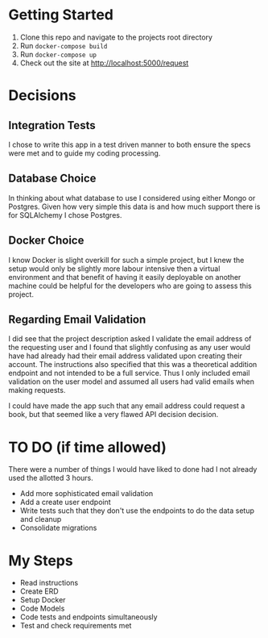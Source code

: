 # Getting Started

1.  Clone this repo and navigate to the projects root directory 
2.  Run `docker-compose build`
3.  Run `docker-compose up`
4.  Check out the site at [http://localhost:5000/request](http://localhost:5000/request)

# Decisions

## Integration Tests

I chose to write this app in a test driven manner to both ensure the specs were met and to guide my coding processing.

## Database Choice

In thinking about what database to use I considered using either Mongo or Postgres. Given how very simple this data is and how much support there is for SQLAlchemy I chose Postgres.

## Docker Choice

I know Docker is slight overkill for such a simple project, but I knew the setup would only be slightly more labour intensive then a virtual environment and that benefit of having it easily deployable on another machine could be helpful for the developers who are going to assess this project.

## Regarding Email Validation

I did see that the project description asked I validate the email address of the requesting user and I found that slightly confusing as any user would have had already had their email address validated upon creating their account. The instructions also specified that this was a theoretical addition endpoint and not intended to be a full service. Thus I only included email validation on the user model and assumed all users had valid emails when making requests.

I could have made the app such that any email address could request a book, but that seemed like a very flawed API decision decision.

# TO DO (if time allowed)

There were a number of things I would have liked to done had I not already used the allotted 3 hours.

- Add more sophisticated email validation
- Add a create user endpoint
- Write tests such that they don't use the endpoints to do the data setup and cleanup
- Consolidate migrations

# My Steps

- Read instructions
- Create ERD
- Setup Docker
- Code Models
- Code tests and endpoints simultaneously
- Test and check requirements met

